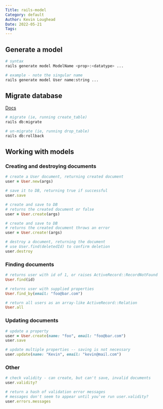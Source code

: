 ```yaml
---
Title: rails-model
Category: default
Author: Kevin Loughead
Date: 2022-05-21
Tags:
---
```


## Generate a model

```bash
# syntax
rails generate model ModelName <prop>:<datatype> ...

# example - note the singular name
rails generate model User name:string ...
```

## Migrate database

[Docs](https://edgeguides.rubyonrails.org/active_record_migrations.html)

```bash
# migrate (ie, running create_table)
rails db:migrate

# un-migrate (ie, running drop_table)
rails db:rollback
```

## Working with models

### Creating and destroying documents

```rb
# create a User document, returning created document
user = User.new(args)

# save it to DB, returning true if successful
user.save

# create and save to DB
# returns the created document or false
user = User.create(args)

# create and save to DB
# returns the created document throws an error
user = User.create!(args)

# destroy a document, returning the document
# use User.find(deletedId) to confirm deletion
user.destroy
```

### Finding documents

```rb
# returns user with id of 1, or raises ActiveRecord::RecordNotFound
User.find(id)

# returns user with supplied properties
User.find_by(email: "foo@bar.com")

# return all users as an array-like ActiveRecord::Relation
User.all
```

### Updating documents

```rb
# update a property
user = User.create(name: "foo", email: "foo@bar.com")
user.save

# update multiple properties -- saving is not necessary
user.update(name: "Kevin", email: "kevin@mail.com")
```

### Other

```rb
# check validity - can create, but can't save, invalid documents
user.validity?

# return a hash of validation error messages
# messages don't seem to appear until you've run user.validity?
user.errors.messages
```
